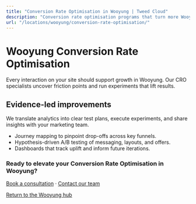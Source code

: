 ```yaml
---
title: "Conversion Rate Optimisation in Wooyung | Tweed Cloud"
description: "Conversion rate optimisation programs that turn more Wooyung visitors into customers."
url: "/locations/wooyung/conversion-rate-optimisation/"
---
```


# Wooyung Conversion Rate Optimisation

Every interaction on your site should support growth in Wooyung. Our CRO specialists uncover friction points and run experiments that lift results.

## Evidence-led improvements

We translate analytics into clear test plans, execute experiments, and share insights with your marketing team.

- Journey mapping to pinpoint drop-offs across key funnels.
- Hypothesis-driven A/B testing of messaging, layouts, and offers.
- Dashboards that track uplift and inform future iterations.

### Ready to elevate your Conversion Rate Optimisation in Wooyung?

[Book a consultation](/consultation/) · [Contact our team](/contact/)

[Return to the Wooyung hub](/locations/wooyung/)
